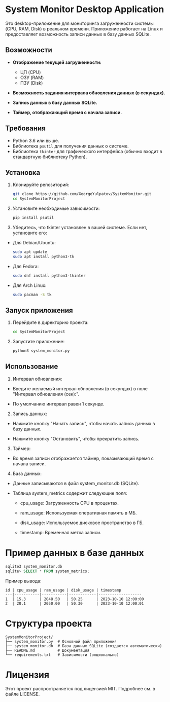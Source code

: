 # System Monitor Desktop Application

Это desktop-приложение для мониторинга загруженности системы (CPU, RAM, Disk) в реальном времени. Приложение работает на Linux и предоставляет возможность записи данных в базу данных SQLite.

## Возможности

- **Отображение текущей загруженности:**
  - ЦП (CPU)
  - ОЗУ (RAM)
  - ПЗУ (Disk)

- **Возможность задания интервала обновления данных (в секундах).**
- **Запись данных в базу данных SQLite.**
- **Таймер, отображающий время с начала записи.**

## Требования

- Python 3.6 или выше.
- Библиотека `psutil` для получения данных о системе.
- Библиотека `tkinter` для графического интерфейса (обычно входит в стандартную библиотеку Python).

## Установка

1. Клонируйте репозиторий:

   ```bash
   git clone https://github.com/GeorgeYulpatov/SystemMonitor.git
   cd SystemMonitorProject
   ```
2. Установите необходимые зависимости:

   ```bash
   pip install psutil
   ```

3. Убедитесь, что tkinter установлен в вашей системе. Если нет, установите его:

 - Для Debian/Ubuntu:
   ```bash
   sudo apt update
   sudo apt install python3-tk
   ```
 - Для Fedora:
   ```bash
   sudo dnf install python3-tkinter
   ```
 - Для Arch Linux:
   ```bash
   sudo pacman -S tk
   ```


## Запуск приложения
1. Перейдите в директорию проекта:

   ```bash
   cd SystemMonitorProject
   ```
2. Запустите приложение:
   ```bash
   python3 system_monitor.py
   ```
   
## Использование
1. Интервал обновления:

- Введите желаемый интервал обновления (в секундах) в поле "Интервал обновления (сек):".

- По умолчанию интервал равен 1 секунде.

2. Запись данных:

- Нажмите кнопку "Начать запись", чтобы начать запись данных в базу данных.

- Нажмите кнопку "Остановить", чтобы прекратить запись.

3. Таймер:

- Во время записи отображается таймер, показывающий время с начала записи.

4. База данных:

- Данные записываются в файл system_monitor.db (SQLite).

- Таблица system_metrics содержит следующие поля:

  - cpu_usage: Загруженность CPU в процентах.

  - ram_usage: Используемая оперативная память в МБ.

  - disk_usage: Используемое дисковое пространство в ГБ.

  - timestamp: Временная метка записи.

# Пример данных в базе данных
   ```sql
   sqlite3 system_monitor.db
   sqlite> SELECT * FROM system_metrics;
   ```

Пример вывода:

   ```
id | cpu_usage | ram_usage | disk_usage | timestamp
---|-----------|-----------|------------|-------------------
1  | 15.3      | 2048.50   | 50.25      | 2023-10-10 12:00:00
2  | 20.1      | 2050.00   | 50.30      | 2023-10-10 12:00:01
   ```
# Структура проекта
   ```
SystemMonitorProject/
├── system_monitor.py  # Основной файл приложения
├── system_monitor.db  # База данных SQLite (создается автоматически)
├── README.md          # Документация
└── requirements.txt   # Зависимости (опционально)
   ```
# Лицензия
Этот проект распространяется под лицензией MIT. Подробнее см. в файле LICENSE.
